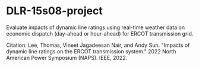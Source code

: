 # DLR-15s08-project

Evaluate impacts of dynamic line ratings using real-time weather data on economic dispatch (day-ahead or hour-ahead) for ERCOT transmission grid.

Citation: Lee, Thomas, Vineet Jagadeesan Nair, and Andy Sun. "Impacts of dynamic line ratings on the ERCOT transmission system." 2022 North American Power Symposium (NAPS). IEEE, 2022.
